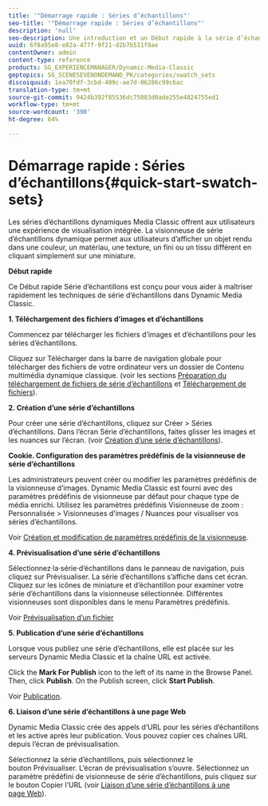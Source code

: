 ```yaml
---
title: '"Démarrage rapide : Séries d’échantillons"'
seo-title: '"Démarrage rapide : Séries d’échantillons"'
description: 'null'
seo-description: Une introduction et un Début rapide à la série d’échantillons pour vous aider à maîtriser rapidement les opérations.
uuid: 6f8a95e8-e82a-477f-9f21-d2b7b511f8ae
contentOwner: admin
content-type: reference
products: SG_EXPERIENCEMANAGER/Dynamic-Media-Classic
geptopics: SG_SCENESEVENONDEMAND_PK/categories/swatch_sets
discoiquuid: 1ea70fdf-3cbd-409c-ae7d-06286c99c6ac
translation-type: tm+mt
source-git-commit: 9424b392f85536dc75083d0ade255e4824755ed1
workflow-type: tm+mt
source-wordcount: '390'
ht-degree: 64%

---
```



# Démarrage rapide : Séries d’échantillons{#quick-start-swatch-sets}

Les séries d’échantillons dynamiques Media Classic offrent aux utilisateurs une expérience de visualisation intégrée. La visionneuse de série d’échantillons dynamique permet aux utilisateurs d’afficher un objet rendu dans une couleur, un matériau, une texture, un fini ou un tissu différent en cliquant simplement sur une miniature.

**Début rapide**

Ce Début rapide Série d’échantillons est conçu pour vous aider à maîtriser rapidement les techniques de série d’échantillons dans Dynamic Media Classic.

**1. Téléchargement des fichiers d’images et d’échantillons**

Commencez par télécharger les fichiers d’images et d’échantillons pour les séries d’échantillons.

Cliquez sur Télécharger dans la barre de navigation globale pour télécharger des fichiers de votre ordinateur vers un dossier de Contenu multimédia dynamique classique. (voir les sections [Préparation du téléchargement de fichiers de série d’échantillons](preparing-swatch-set-assets-upload.md#preparing-swatch-set-assets-for-upload) et [Téléchargement de fichiers](uploading-files.md#uploading-your-files)).

**2. Création d’une série d’échantillons**

Pour créer une série d’échantillons, cliquez sur Créer > Séries d’échantillons. Dans l’écran Série d’échantillons, faites glisser les images et les nuances sur l’écran. (voir [Création d’une série d’échantillons](creating-swatch-set.md#creating-a-swatch-set)).

**Cookie. Configuration des paramètres prédéfinis de la visionneuse de série d’échantillons**

Les administrateurs peuvent créer ou modifier les paramètres prédéfinis de la visionneuse d’images. Dynamic Media Classic est fourni avec des paramètres prédéfinis de visionneuse par défaut pour chaque type de média enrichi. Utilisez les paramètres prédéfinis Visionneuse de zoom : Personnalisée > Visionneuses d’images / Nuances pour visualiser vos séries d’échantillons.

Voir [Création et modification de paramètres prédéfinis de la visionneuse](application-setup.md#adding-and-editing-viewer-presets).

**4. Prévisualisation d’une série d’échantillons**

Sélectionnez·la·série·d’échantillons dans le panneau de navigation, puis cliquez sur Prévisualiser. La série d’échantillons s’affiche dans cet écran. Cliquez sur les icônes de miniature et d’échantillon pour examiner votre série d’échantillons dans la visionneuse sélectionnée. Différentes visionneuses sont disponibles dans le menu Paramètres prédéfinis.

Voir [Prévisualisation d’un fichier](previewing-asset.md#previewing-an-asset)

**5. Publication d’une série d’échantillons**

Lorsque vous publiez une série d’échantillons, elle est placée sur les serveurs Dynamic Media Classic et la chaîne URL est activée.

Click the **Mark For Publish** icon to the left of its name in the Browse Panel. Then, click **Publish**. On the Publish screen, click **Start Publish**.

Voir [Publication](publishing-files.md#publishing-files).

**6. Liaison d’une série d’échantillons à une page Web**

Dynamic Media Classic crée des appels d’URL pour les séries d’échantillons et les active après leur publication. Vous pouvez copier ces chaînes URL depuis l’écran de prévisualisation.

Sélectionnez la série d’échantillons, puis sélectionnez le bouton Prévisualiser. L’écran de prévisualisation s’ouvre. Sélectionnez un paramètre prédéfini de visionneuse de série d’échantillons, puis cliquez sur le bouton Copier l’URL (voir [Liaison d’une série d’échantillons à une page Web](linking-swatch-set-web-page.md#linking-a-swatch-set-to-a-web-page)).
